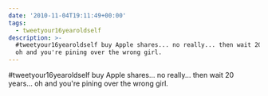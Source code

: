 ```yaml
---
date: '2010-11-04T19:11:49+00:00'
tags:
  - tweetyour16yearoldself
description: >-
  #tweetyour16yearoldself buy Apple shares... no really... then wait 20 years...
  oh and you're pining over the wrong girl.
---
```

#tweetyour16yearoldself buy Apple shares... no really... then wait 20 years... oh and you're pining over the wrong girl.
